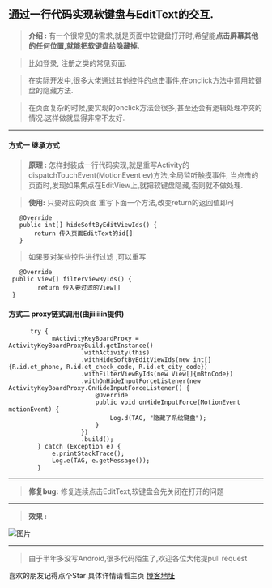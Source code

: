 
## 通过一行代码实现软键盘与EditText的交互.

> **介绍 :** 
 >有一个很常见的需求,就是页面中软键盘打开时,希望能**点击屏幕其他的任何位置,就能把软键盘给隐藏掉.**  

 >比如登录, 注册之类的常见页面. 

 >在实际开发中,很多大佬通过其他控件的点击事件,在onclick方法中调用软键盘的隐藏方法.

 >在页面复杂的时候,要实现的onclick方法会很多,甚至还会有逻辑处理冲突的情况.这样做就显得非常不友好. 


----------
#### 方式一 继承方式

> **原理 :** 怎样封装成一行代码实现,就是重写Activity的dispatchTouchEvent(MotionEvent ev)方法,全局监听触摸事件, 当点击的页面时,发现如果焦点在EditView上,就把软键盘隐藏,否则就不做处理.

>**使用:** 只要对应的页面 重写下面一个方法,改变return的返回值即可
 ```
    @Override
    public int[] hideSoftByEditViewIds() {
        return 传入页面EditText的id[]
    }
 ```
> 如果要对某些控件进行过滤 ,可以重写
   ```
      @Override
    public View[] filterViewByIds() {
           return 传入要过滤的View[]
    }
   ```
#### 方式二  proxy链式调用(由jiiiiiin提供)

```
      try {
            mActivityKeyBoardProxy = ActivityKeyBoardProxyBuild.getInstance()
                    .withActivity(this)
                    .withHideSoftByEditViewIds(new int[]{R.id.et_phone, R.id.et_check_code, R.id.et_city_code})
                    .withFilterViewByIds(new View[]{mBtnCode})
                    .withOnHideInputForceListener(new ActivityKeyBoardProxy.OnHideInputForceListener() {
                        @Override
                        public void onHideInputForce(MotionEvent motionEvent) {
                            Log.d(TAG, "隐藏了系统键盘");
                        }
                    })
                    .build();
        } catch (Exception e) {
            e.printStackTrace();
            Log.e(TAG, e.getMessage());
        }
```

----------
>**修复bug:** 
   修复连续点击EditText,软键盘会先关闭在打开的问题
----------
> **效果 :** 

![图片](https://github.com/zybieku/SoftKeyboardUtil/blob/master/gif/GIF.gif)

----------
> 由于半年多没写Android,很多代码陌生了,欢迎各位大佬提pull request

喜欢的朋友记得点个Star
具体详情请看主页
[博客地址](http://blog.csdn.net/zybieku/article/details/68925116)



